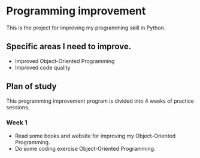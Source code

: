 # Programming improvement

This is the project for improving my programming skill in Python.

## Specific areas I need to improve.

* Improved Object-Oriented Programming
* Improved code quality

## Plan of study

This programming improvement program is divided into 4 weeks of practice sessions.

### Week 1

* Read some books and website for improving my Object-Oriented Programming.
* Do some coding exercise Object-Oriented Programming.
